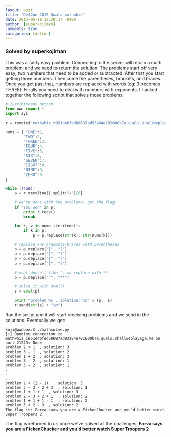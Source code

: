 ```yaml
---
layout: post
title: "DefCon 2015 Quals mathwhiz"
date: 2015-05-18 12:20:17 -0400
author: [superkojiman]
comments: true
categories: [defcon]
---
```


### Solved by superkojiman

This was a fairly easy problem. Connecting to the server will return a math problem, and we need to return the solution. The problems start off very easy, two numbers that need to be added or subtracted. After that you start getting three numbers. Then come the parentheses, brackets, and braces. Once you get past that, numbers are replaced with words (eg: 3 becomes THREE). Finally you need to deal with numbers with exponents. I hacked together the following script that solves those problems: 

```python
#!/usr/bin/env python
from pwn import *
import sys

r = remote("mathwhiz_c951d46fed68687ad93a84e702800b7a.quals.shallweplayaga.me", 21249)

nums = { "ONE":1, 
        "TWO":2,
        "THREE":3,
        "FOUR":4,
        "FIVE":5,
        "SIX":6,
        "SEVEN":7,
        "EIGHT":8,
        "NINE":9,
        "ZERO":0
}

while (True):
    p = r.recvline().split("=")[0]

    # we're done with the problems! get the flag
    if "You won" in p:
        print r.recv()
        break

    for k, v in nums.iteritems():
        if k in p:
            p = p.replace(str(k), str(nums[k]))

    # replace any brackets/braces with parentheses
    p = p.replace("[", "(")
    p = p.replace("]", ")")
    p = p.replace("{", "(")
    p = p.replace("}", ")")

    # eval doesn't like ^, so replace with **
    p = p.replace("^", "**")

    # solve it with eval()
    s = eval(p)

    print "problem %s , solution: %d" % (p,  s)
    r.send(str(s) + "\n")
```

Run the script and it will start receiving problems and we send in the solutions. Eventually we get:

```text
koji@pwnbox:$ ./mathsolve.py 
[+] Opening connection to mathwhiz_c951d46fed68687ad93a84e702800b7a.quals.shallweplayaga.me on port 21249: Done
problem 2 + 1  , solution: 3
problem 3 - 1  , solution: 2
problem 1 + 2  , solution: 3
problem 3 - 2  , solution: 1
problem 3 - 2  , solution: 1
.
.
.
problem 2 + (2 - 1)  , solution: 3
problem 3 - 3 - 2 + 3  , solution: 1
problem 1 + 1 + 1  , solution: 3
problem 2 - 3 + 2 + 1  , solution: 2
problem 1 + 1 + 1 - 1  , solution: 2
problem 3 + 2 - 3  , solution: 2
The flag is: Farva says you are a FickenChucker and you'd better watch Super Troopers 2
```

The flag is returned to us once we've solved all the challenges: **Farva says you are a FickenChucker and you'd better watch Super Troopers 2**
